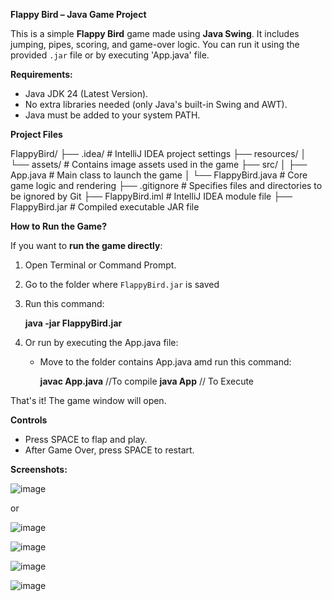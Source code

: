 **Flappy Bird – Java Game Project**

This is a simple **Flappy Bird** game made using **Java Swing**. It includes jumping, pipes, scoring, and game-over logic. You can run it using the provided `.jar` file or by executing 'App.java' file.

**Requirements:**

- Java JDK 24 (Latest Version).
- No extra libraries needed (only Java's built-in Swing and AWT).
- Java must be added to your system PATH.

**Project Files**

FlappyBird/
├── .idea/                   # IntelliJ IDEA project settings
├── resources/
│   └── assets/              # Contains image assets used in the game
├── src/
│   ├── App.java             # Main class to launch the game
│   └── FlappyBird.java      # Core game logic and rendering
├── .gitignore               # Specifies files and directories to be ignored by Git
├── FlappyBird.iml           # IntelliJ IDEA module file
├── FlappyBird.jar           # Compiled executable JAR file

**How to Run the Game?**

If you want to **run the game directly**:

1. Open Terminal or Command Prompt.
2. Go to the folder where `FlappyBird.jar` is saved
3. Run this command:

    **java -jar FlappyBird.jar**

4. Or run by executing the App.java file:
    - Move to the folder contains App.java amd run this command:

        **javac App.java** //To compile
        **java App** // To Execute
      
That's it! The game window will open.

**Controls**
  - Press SPACE to flap and play.
  - After Game Over, press SPACE to restart.

**Screenshots:**

![image](https://github.com/user-attachments/assets/7cc597be-dd3c-41dd-996f-0843d1d3a552)

or

![image](https://github.com/user-attachments/assets/7cfaf854-57ff-4f9b-81eb-fb3b89bb27ff)

![image](https://github.com/user-attachments/assets/7c36215c-0998-4613-a45d-9fd719624c21)

![image](https://github.com/user-attachments/assets/aabcdc5b-a4b0-435b-97e5-cf524fb119d4)

![image](https://github.com/user-attachments/assets/9aaa8a68-99dc-4e40-9279-55002e8b9b75)
